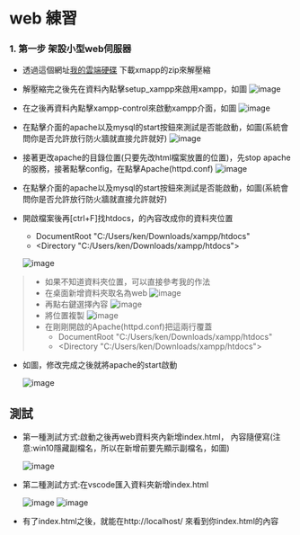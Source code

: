 # web 練習
### 1. 第一步 架設小型web伺服器
- 透過這個網址[我的雲端硬碟](https://drive.google.com/drive/u/0/folders/1bM9d7HkuBCHYqAQ-YkT-scbv4TfrZxM4) 下載xmapp的zip來解壓縮
- 解壓縮完之後先在資料內點擊setup_xampp來啟用xampp，如圖
![image](https://github.com/vbkservices/mybookword/assets/97799165/8f64c13c-22cc-472a-bcb1-196a921b62ed)
- 在之後再資料內點擊xampp-control來啟動xampp介面，如圖
![image](https://github.com/vbkservices/mybookword/assets/97799165/46c8c7fc-9ad0-4b89-b80d-41bf53c95fb3)
- 在點擊介面的apache以及mysql的start按鈕來測試是否能啟動，如圖(系統會問你是否允許放行防火牆就直接允許就好)
![image](https://github.com/vbkservices/mybookword/assets/97799165/dd802eac-dfd8-40c3-becd-0df0384c38c4)
- 接著更改apache的目錄位置(只要先改html檔案放置的位置)，先stop apache的服務，接著點擊config，在點擊Apache(httpd.conf)
  ![image](https://github.com/vbkservices/mybookword/assets/97799165/0d42d2cd-1fce-4790-afb4-4417c4ae79cb)
- 在點擊介面的apache以及mysql的start按鈕來測試是否能啟動，如圖(系統會問你是否允許放行防火牆就直接允許就好)
- 開啟檔案後再[ctrl+F]找htdocs，的內容改成你的資料夾位置
  - DocumentRoot "C:/Users/ken/Downloads/xampp/htdocs"
  - <Directory "C:/Users/ken/Downloads/xampp/htdocs">
    
  ![image](https://github.com/vbkservices/mybookword/assets/97799165/96d8af15-2a97-4f8b-82ae-5a4f20758271)
> - 如果不知道資料夾位置，可以直接參考我的作法
>  - 在桌面新增資料夾取名為web
>    ![image](https://github.com/vbkservices/mybookword/assets/97799165/3013ba14-2109-4e9d-9afe-d8374a62153c)
>  - 再點右鍵選擇內容
>    ![image](https://github.com/vbkservices/mybookword/assets/97799165/f9fd1e61-d078-4320-b796-6e15870f0c6b)
>  - 將位置複製
>    ![image](https://github.com/vbkservices/mybookword/assets/97799165/53c884e6-f917-4c4d-94ef-47698a487948)
>  - 在剛剛開啟的Apache(httpd.conf)把這兩行覆蓋
>    - DocumentRoot "C:/Users/ken/Downloads/xampp/htdocs"
>    - <Directory "C:/Users/ken/Downloads/xampp/htdocs">
  - 如圖，修改完成之後就將apache的start啟動
    
    ![image](https://github.com/vbkservices/mybookword/assets/97799165/590bd683-0596-488d-9fbb-5b662db212c8)
  ## 測試 ##
  - 第一種測試方式:啟動之後再web資料夾內新增index.html， 內容隨便寫(注意:win10隱藏副檔名，所以在新增前要先顯示副檔名，如圖)
    
    ![image](https://github.com/vbkservices/mybookword/assets/97799165/c96431fd-c5f7-40d6-ae74-d5657a4b910f)
  - 第二種測試方式:在vscode匯入資料夾新增index.html
    
    ![image](https://github.com/vbkservices/mybookword/assets/97799165/974193c5-b272-4b9c-abd6-305bf23c58c3)
    ![image](https://github.com/vbkservices/mybookword/assets/97799165/03d0e1a9-a926-4003-8217-9c2e6d48923b)

  - 有了index.html之後，就能在http://localhost/ 來看到你index.html的內容






